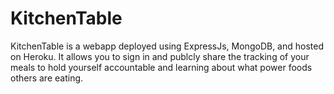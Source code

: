 # KitchenTable
KitchenTable is a webapp deployed using ExpressJs, MongoDB, and hosted on Heroku. It allows you to sign in and publcly share the tracking of your meals to hold yourself accountable and learning about what power foods others are eating.
